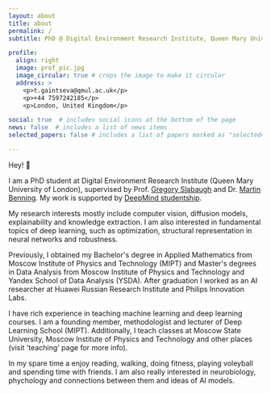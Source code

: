 ```yaml
---
layout: about
title: about
permalink: /
subtitle: PhD @ Digital Environment Research Institute, Queen Mary University of London

profile:
  align: right
  image: prof_pic.jpg
  image_circular: true # crops the image to make it circular
  address: >
    <p>t.gaintseva@qmul.ac.uk</p>
    <p>+44 7597242185</p>
    <p>London, United Kingdom</p>

social: true  # includes social icons at the bottom of the page
news: false  # includes a list of news items
selected_papers: false # includes a list of papers marked as "selected={true}"

---
```


Hey! 👋

I am a PhD student at Digital Environment Research Institute (Queen Mary University of London), supervised by Prof. [Gregory Slabaugh](https://www.eecs.qmul.ac.uk/~gslabaugh/) and Dr. [Martin Benning](https://www.qmul.ac.uk/maths/profiles/benningmartin.html). My work is supported by [DeepMind studentship](https://www.deepmind.com/education). 

My research interests mostly include computer vision, diffusion models, explainability and knowledge extraction. I am also interested in fundamental topics of deep learning, such as optimization, structural representation in neural networks and robustness.

Previously, I obtained my Bachelor's degree in Applied Mathematics from Moscow Institute of Physics and Technology (MIPT) and Master's degrees in Data Analysis from Moscow Institute of Physics and Technology and Yandex School of Data Analysis (YSDA). After graduation I worked as an AI researcher at Huawei Russian Research Institute and Philips Innovation Labs. 

I have rich experience in teaching machine learning and deep learning courses. I am a founding member, methodologist and lecturer of Deep Learning School (MIPT). Additionally, I teach classes at Moscow State University, Moscow Institute of Physics and Technology and other places (visit 'teaching' page for more info). 

In my spare time a enjoy reading, walking, doing fitness, playing voleyball and spending time with friends. I am also really interested in neurobiology, phychology and connections between them and ideas of AI models. 

